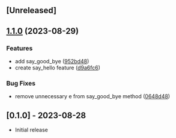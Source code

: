 ## [Unreleased]

## [1.1.0](https://www.github.com/vitor-donorbox/test_ruby_gem/compare/v1.0.0...v1.1.0) (2023-08-29)


### Features

* add say_good_bye ([952bd48](https://www.github.com/vitor-donorbox/test_ruby_gem/commit/952bd48d8b207cc933a3ca99abe2070c63dda74d))
* create say_hello feature ([d9a6fc6](https://www.github.com/vitor-donorbox/test_ruby_gem/commit/d9a6fc6fd6ed834bbca2acb70da680e82c52cc19))


### Bug Fixes

* remove unnecessary e from say_good_bye method ([0648d48](https://www.github.com/vitor-donorbox/test_ruby_gem/commit/0648d48fa3b72e82171fdbb10d49f6fc87720ef2))

## [0.1.0] - 2023-08-28

- Initial release
